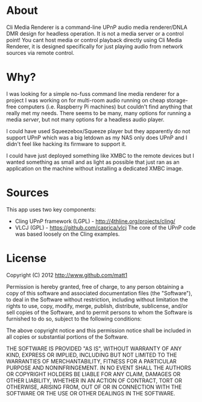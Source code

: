About
=====
Cli Media Renderer is a command-line UPnP audio media renderer/DNLA DMR design for headless operation.  It is not a media server or a control point!  You cant host media or control playback directly using Cli Media Renderer, it is designed specifically for just playing audio from network sources via remote control.

Why?
====
I was looking for a simple no-fuss command line media renderer for a project I was working on for multi-room audio running on cheap storage-free computers (i.e. Raspberry Pi machines) but couldn't find anything that really met my needs.  There seems to be many, many options for running a 
media *server*, but not many options for a headless audio player.

I could have used Squeezebox/Squeeze player but they apparently do not support UPnP which was a big letdown as my NAS only does UPnP and I didn't feel like hacking its firmware to support it.

I could have just deployed something like XMBC to the remote devices but I wanted something as small and as light as possible that just ran as an application on the machine without installing a dedicated XMBC image.

Sources
=======

This app uses two key components:
- Cling UPnP framework (LGPL) - http://4thline.org/projects/cling/
- VLCJ (GPL) - https://github.com/caprica/vlcj
The core of the UPnP code was based loosely on the Cling examples.

License
=======
Copyright (C) 2012 http://www.github.com/matt1

Permission is hereby granted, free of charge, to any person obtaining a copy of this software and associated documentation files (the "Software"), to deal in the Software without restriction, including without limitation the rights to use, copy, modify, merge, publish, distribute, sublicense, and/or sell copies of the Software, and to permit persons to whom the Software is furnished to do so, subject to the following conditions:

The above copyright notice and this permission notice shall be included in all copies or substantial portions of the Software.

THE SOFTWARE IS PROVIDED "AS IS", WITHOUT WARRANTY OF ANY KIND, EXPRESS OR IMPLIED, INCLUDING BUT NOT LIMITED TO THE WARRANTIES OF MERCHANTABILITY, FITNESS FOR A PARTICULAR PURPOSE AND NONINFRINGEMENT. IN NO EVENT SHALL THE AUTHORS OR COPYRIGHT HOLDERS BE LIABLE FOR ANY CLAIM, DAMAGES OR OTHER LIABILITY, WHETHER IN AN ACTION OF CONTRACT, TORT OR OTHERWISE, ARISING FROM, OUT OF OR IN CONNECTION WITH THE SOFTWARE OR THE USE OR OTHER DEALINGS IN THE SOFTWARE.

